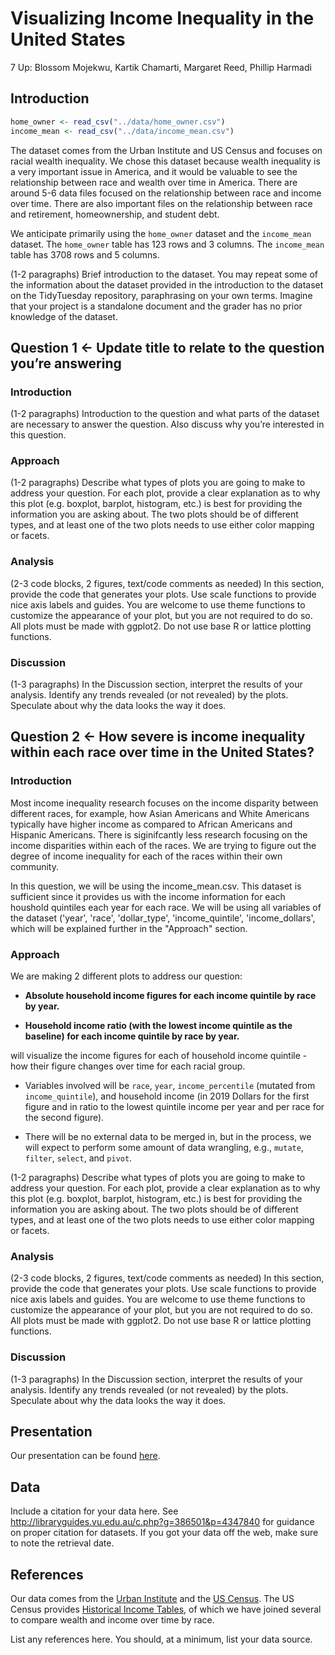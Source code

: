Visualizing Income Inequality in the United States
================
7 Up: Blossom Mojekwu, Kartik Chamarti, Margaret Reed, Phillip Harmadi

## Introduction

``` r
home_owner <- read_csv("../data/home_owner.csv")
income_mean <- read_csv("../data/income_mean.csv")
```

The dataset comes from the Urban Institute and US Census and focuses on
racial wealth inequality. We chose this dataset because wealth
inequality is a very important issue in America, and it would be
valuable to see the relationship between race and wealth over time in
America. There are around 5-6 data files focused on the relationship
between race and income over time. There are also important files on the
relationship between race and retirement, homeownership, and student
debt.

We anticipate primarily using the `home_owner` dataset and the
`income_mean` dataset. The `home_owner` table has 123 rows and 3
columns. The `income_mean` table has 3708 rows and 5 columns.

(1-2 paragraphs) Brief introduction to the dataset. You may repeat some
of the information about the dataset provided in the introduction to the
dataset on the TidyTuesday repository, paraphrasing on your own terms.
Imagine that your project is a standalone document and the grader has no
prior knowledge of the dataset.

## Question 1 &lt;- Update title to relate to the question you’re answering

### Introduction

(1-2 paragraphs) Introduction to the question and what parts of the
dataset are necessary to answer the question. Also discuss why you’re
interested in this question.

### Approach

(1-2 paragraphs) Describe what types of plots you are going to make to
address your question. For each plot, provide a clear explanation as to
why this plot (e.g. boxplot, barplot, histogram, etc.) is best for
providing the information you are asking about. The two plots should be
of different types, and at least one of the two plots needs to use
either color mapping or facets.

### Analysis

(2-3 code blocks, 2 figures, text/code comments as needed) In this
section, provide the code that generates your plots. Use scale functions
to provide nice axis labels and guides. You are welcome to use theme
functions to customize the appearance of your plot, but you are not
required to do so. All plots must be made with ggplot2. Do not use base
R or lattice plotting functions.

### Discussion

(1-3 paragraphs) In the Discussion section, interpret the results of
your analysis. Identify any trends revealed (or not revealed) by the
plots. Speculate about why the data looks the way it does.

## Question 2 &lt;- How severe is income inequality within each race over time in the United States?

### Introduction

Most income inequality research focuses on the income disparity between 
different races, for example, how Asian Americans and White Americans
typically have higher income as compared to African Americans and 
Hispanic Americans. There is siginifcantly less research focusing on
the income disparities within each of the races. We are trying to 
figure out the degree of income inequality for each of the races
within their own community.

In this question, we will be using the income_mean.csv. This dataset
is sufficient since it provides us with the income information for
each houshold quintiles each year for each race. We will be using all 
variables of the dataset ('year', 'race', 'dollar_type', 
'income_quintile', 'income_dollars', which will be explained further 
in the "Approach" section.

### Approach

We are making 2 different plots to address our question:

  - **Absolute household income figures for each income quintile by race by 
    year.**

  - **Household income ratio (with the lowest income quintile as the baseline) 
  for each income quintile by race by year.**

will visualize the income figures for each of household
income quintile - how their figure changes over time for each racial
group.

  - Variables involved will be `race`, `year`, `income_percentile`
    (mutated from `income_quintile`), and household income (in 2019
    Dollars for the first figure and in ratio to the lowest quintile
    income per year and per race for the second figure).

  - There will be no external data to be merged in, but in the process,
    we will expect to perform some amount of data wrangling, e.g.,
    `mutate`, `filter`, `select`, and `pivot`.

(1-2 paragraphs) Describe what types of plots you are going to make to
address your question. For each plot, provide a clear explanation as to
why this plot (e.g. boxplot, barplot, histogram, etc.) is best for
providing the information you are asking about. The two plots should be
of different types, and at least one of the two plots needs to use
either color mapping or facets.

### Analysis

(2-3 code blocks, 2 figures, text/code comments as needed) In this
section, provide the code that generates your plots. Use scale functions
to provide nice axis labels and guides. You are welcome to use theme
functions to customize the appearance of your plot, but you are not
required to do so. All plots must be made with ggplot2. Do not use base
R or lattice plotting functions.

### Discussion

(1-3 paragraphs) In the Discussion section, interpret the results of
your analysis. Identify any trends revealed (or not revealed) by the
plots. Speculate about why the data looks the way it does.

## Presentation

Our presentation can be found [here](presentation/presentation.html).

## Data

Include a citation for your data here. See
<http://libraryguides.vu.edu.au/c.php?g=386501&p=4347840> for guidance
on proper citation for datasets. If you got your data off the web, make
sure to note the retrieval date.

## References

Our data comes from the [Urban Institute](https://apps.urban.org/features/wealth-inequality-charts/) 
and the [US Census](https://www.census.gov/data/tables/time-series/demo/income-poverty/historical-income-households.html). 
The US Census provides [Historical Income Tables](https://www.census.gov/data/tables/time-series/demo/income-poverty/historical-income-households.html), 
of which we have joined several to compare wealth and income over time by race.

List any references here. You should, at a minimum, list your data
source.
